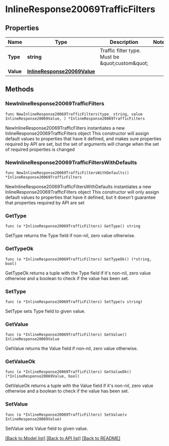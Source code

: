 # InlineResponse20069TrafficFilters

## Properties

Name | Type | Description | Notes
------------ | ------------- | ------------- | -------------
**Type** | **string** | Traffic filter type. Must be \&quot;custom\&quot; | 
**Value** | [**InlineResponse20069Value**](InlineResponse20069Value.md) |  | 

## Methods

### NewInlineResponse20069TrafficFilters

`func NewInlineResponse20069TrafficFilters(type_ string, value InlineResponse20069Value, ) *InlineResponse20069TrafficFilters`

NewInlineResponse20069TrafficFilters instantiates a new InlineResponse20069TrafficFilters object
This constructor will assign default values to properties that have it defined,
and makes sure properties required by API are set, but the set of arguments
will change when the set of required properties is changed

### NewInlineResponse20069TrafficFiltersWithDefaults

`func NewInlineResponse20069TrafficFiltersWithDefaults() *InlineResponse20069TrafficFilters`

NewInlineResponse20069TrafficFiltersWithDefaults instantiates a new InlineResponse20069TrafficFilters object
This constructor will only assign default values to properties that have it defined,
but it doesn't guarantee that properties required by API are set

### GetType

`func (o *InlineResponse20069TrafficFilters) GetType() string`

GetType returns the Type field if non-nil, zero value otherwise.

### GetTypeOk

`func (o *InlineResponse20069TrafficFilters) GetTypeOk() (*string, bool)`

GetTypeOk returns a tuple with the Type field if it's non-nil, zero value otherwise
and a boolean to check if the value has been set.

### SetType

`func (o *InlineResponse20069TrafficFilters) SetType(v string)`

SetType sets Type field to given value.


### GetValue

`func (o *InlineResponse20069TrafficFilters) GetValue() InlineResponse20069Value`

GetValue returns the Value field if non-nil, zero value otherwise.

### GetValueOk

`func (o *InlineResponse20069TrafficFilters) GetValueOk() (*InlineResponse20069Value, bool)`

GetValueOk returns a tuple with the Value field if it's non-nil, zero value otherwise
and a boolean to check if the value has been set.

### SetValue

`func (o *InlineResponse20069TrafficFilters) SetValue(v InlineResponse20069Value)`

SetValue sets Value field to given value.



[[Back to Model list]](../README.md#documentation-for-models) [[Back to API list]](../README.md#documentation-for-api-endpoints) [[Back to README]](../README.md)


